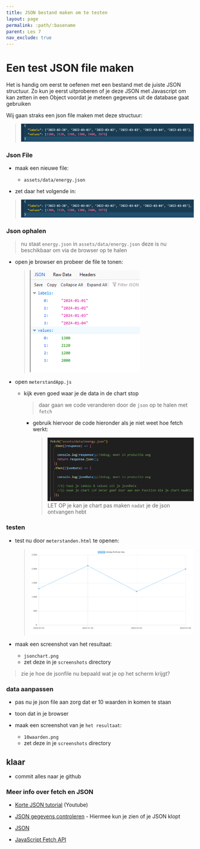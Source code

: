 ```yaml
---
title: JSON bestand maken om te testen
layout: page 
permalink: :path/:basename 
parent: Les 7
nav_exclude: true
---
```


# Een test JSON file maken


Het is handig om eerst te oefenen met een bestand met de juiste JSON structuur.
Zo kun je eerst uitproberen of je deze JSON met Javascript om kan zetten in een Object voordat je meteen gegevens uit de database gaat gebruiken

Wij gaan straks een json file maken met deze structuur:

> ![JSON file](img/json.png)

### Json File

- maak een nieuwe file:
    - `assets/data/energy.json`

- zet daar het volgende in:
> ![JSON file](img/json.png)


### Json ophalen

> nu staat `energy.json` in `assets/data/energy.json`
> deze is nu beschikbaar om via de browser op te halen

- open je browser en probeer de file te tonen:
    > ![](img/showfile.PNG)

- open `meterstandApp.js`
    - kijk even goed waar je de data in de chart stop
        > daar gaan we code veranderen door de `json` op te halen met `fetch` 
        - gebruik hiervoor de code hieronder als je niet weet hoe fetch werkt:
            > ![](img/fetchjson.PNG)
            > LET OP je kan je chart pas maken `nadat` je de json ontvangen hebt


### testen

- test nu door `meterstanden.html` te openen:
    >![](img/htmluitjson.PNG)

 - maak een screenshot van het resultaat:
    - `jsonchart.png`
    - zet deze in je `screenshots` directory

> zie je hoe de jsonfile nu bepaald wat je op het scherm krijgt?

### data aanpassen

- pas nu je json file aan zorg dat er 10 waarden in komen te staan

- toon dat in je browser

 - maak een screenshot van je `het resultaat`:
    - `10waarden.png`
    - zet deze in je `screenshots` directory

## klaar
- commit alles naar je github


### Meer info over fetch en JSON

- [Korte JSON tutorial](https://www.youtube.com/watch?v=iiADhChRriM&ab_channel=WebDevSimplified) (Youtube)
- [JSON gegevens controleren](https://jsonlint.com/) - Hiermee kun je zien of je JSON klopt


- [JSON](https://developer.mozilla.org/en-US/docs/Learn/JavaScript/Objects/JSON)
- [JavaScript Fetch API](https://www.javascripttutorial.net/javascript-fetch-api/)


